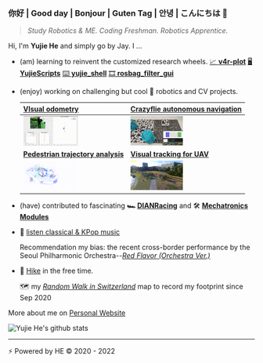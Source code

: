 ### 你好 | Good day | Bonjour | Guten Tag | 안녕  | こんにちは 👋

> *Study Robotics & ME. Coding Freshman. Robotics Apprentice.*

<img src="https://imgur.com/zPRirxo.png" alt="" width="55" align="left">

Hi, I'm **Yujie He** and simply go by Jay. I ...

- (am) learning to reinvent the customized research wheels.  [ 📈 **v4r-plot**](https://github.com/hibetterheyj/v4r-plot)  [🖥️ **YujieScripts**](https://github.com/hibetterheyj/YujieScripts) [:keyboard: **yujie_shell**](https://github.com/hibetterheyj/yujie_shell) [:film_strip: **rosbag_filter_gui**](https://github.com/hibetterheyj/rosbag_filter_gui)

- (enjoy) working on challenging but cool :robot: robotics and CV projects. 

  | [VIsual odometry](https://github.com/hibetterheyj/Visual-Odometry-Pipeline) | [Crazyflie autonomous navigation](https://github.com/hibetterheyj/Crazyflie_Auto_Navigation_Landing) |
  | ------------------------------------------------------------ | ------------------------------------------------------------ |
  | <img src="./gif/lausanne_center_nav.gif" alt="vo_lausanne_center_nav" style="zoom: 30%;" /> | <img src="./gif/cf_land.gif" alt="crazyflie" style="zoom: 30%;" /> |
  | [**Pedestrian trajectory analysis**](https://yujie-he.github.io/project/2021-qolo-pedestrian-analysis/) | [**Visual tracking for UAV**](https://yujie-he.github.io/project/2020-tracking4uav/) |
  | <img src="./gif/qolo_tracking.gif" style="zoom: 30%;" />     | <img src="./gif/tracking.gif" style="zoom: 30%;" />          |

- (have) contributed to fascinating **🏎 [DIANRacing](https://yujie-he.github.io/project/2018-dian-racing/)** and 🛠 **[Mechatronics Modules](https://yujie-he.github.io/project/2019-tongji-ta/)**

- 🎼 <u>listen classical & KPop music</u>

  Recommendation my bias: the recent cross-border performance by the Seoul Philharmonic Orchestra--[*Red Flavor (Orchestra Ver.)*](https://youtu.be/9tpWTRCQ6Hg)

- 🥾 <u>Hike</u> in the free time.

  🗺️ my [*Random Walk in Switzerland*](https://www.google.com/maps/d/u/0/embed?mid=1fKUxvCdWM73iL1d1a3rRhtZzR_KW_GYN&hl=en) map to record my footprint since Sep 2020

More about me on [Personal Website](https://yujie-he.github.io/)

![Yujie He's github stats](https://github-readme-stats.vercel.app/api?username=hibetterheyj&count_private=true&show_icons=true)

------

⚡️ Powered by HE © 2020 - 2022
